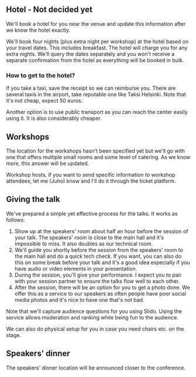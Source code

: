 ## Hotel - Not decided yet

We'll book a hotel for you near the venue and update this information after we know the hotel exactly.

We'll book four nights (plus extra night per workshop) at the hotel based on your travel dates. This includes breakfast. The hotel will charge you for any extra nights. We'll query the dates separately and you won't receive a separate confirmation from the hotel as everything will be booked in bulk.

### How to get to the hotel?

If you take a taxi, save the receipt so we can reimburse you. There are several taxis in the airport, take reputable one like Taksi Helsinki. Note that it's not cheap, expect 50 euros.

Another option is to use public transport as you can reach the center easily using it. It is also considerably cheaper.

## Workshops

The location for the workshops hasn't been specified yet but we'll go with one that offers multiple small rooms and some level of catering. As we know more, this answer will be updated.

Workshop hosts, if you want to send specific information to workshop attendees, let me (Juho) know and I'll do it through the ticket platform.

## Giving the talk

We've prepared a simple yet effective process for the talks. It works as follows:

1. Show up at the speakers' room about half an hour before the session of your talk. The speakers' room is close to the main hall and it's impossible to miss. It also doubles as our technical room.
2. We'll guide you shortly before the session from the speakers' room to the main hall and do a quick tech check. If you want, you can also do this on some break before your talk and it's a good idea especially if you have audio or video elements in your presentation.
3. During the session, you'll give your performance. I expect you to pair with your session partner to ensure the talks flow well to each other.
4. After the session, there will be an option for you to get a photo done. We offer this as a service to our speakers as often people have poor social media photos and it's nice to have one that's not bad.

Note that we'll capture audience questions for you using Slido. Using the service allows moderation and ranking while being fun to the audience.

We can also do physical setup for you in case you need chairs etc. on the stage.

## Speakers' dinner

The speakers' dinner location will be announced closer to the conference.
